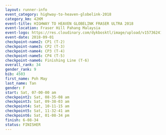```yaml
---
layout: runner-info 
event_category: highway-to-heaven-globelink-2018 
category_km: 42KM 
event-title: HIGHWAY TO HEAVEN GLOBELINK FRASER ULTRA 2018 
event-location: Fraser Hill Pahang Malaysia 
event-logo: https://res.cloudinary.com/dykbosktl/image/upload/v1573624145/Logo/download_nnzjlh.png 
event-date: 2018-09-01 
checkpoint-name2: CP1 (T-2) 
checkpoint-name3: CP2 (T-3) 
checkpoint-name4: CP3 (T-4) 
checkpoint-name5: CP4 (T-5) 
checkpoint-name6: Finishing Line (T-6) 
overall_rank: 34
gender_rank: 9
bib: 4503
first_name: Poh May
last_name: Tan
gender: F
start: Sat, 07-00-00 am
checkpoint2: Sat, 08-35-08 am
checkpoint3: Sat, 09-38-03 am
checkpoint4: Sat, 10-11-15 am
checkpoint5: Sat, 11-32-41 am
checkpoint6: Sat, 01-08-34 pm
finish: 6-08-34
status: FINISHER
---
```

